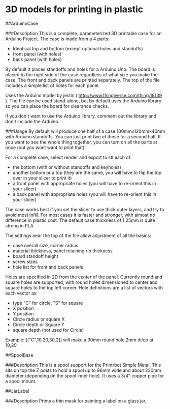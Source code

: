 3D models for printing in plastic
=======

##ArduinoCase

###Description
This is a complete, parameterized 3D printable case for an Arduino Project. 
The case is made from a 4 parts:

* Identical top and bottom (except optional holes and standoffs)
* front panel (with holes)
* back panel (with holes)

By default it places standoffs and holes for a Arduino Uno. The board is placed to the right side of the case regardless of what size you make the case. The front and back panels are printed separately. The top of the file includes a simple list of holes for each panel. 

Uses the Arduino model by jestin ( http://www.thingiverse.com/thing:18139 ).
The file can be used stand-alone, but by default uses the Arduino library so you can place the board for clearance checks.

If you don't want to use the Arduino library, comment out the library and don't include the Arduino.

###Usage
By default will produce one half of a case 100mmx120mmx40mm with Arduino standoffs. You can just print two of these for a second half. If you want to see the whole thing together, you can turn on all the parts at once (but you wont want to print that).

For a complete case, select render and export to stl each of:

* the bottom (with or without standoffs and keyholes)
* another bottom or a top (they are the same, you will have to flip the top over in your slicer to print it)
* a front panel with appropriate holes (you will have to re-orient this in your slicer)
* a back panel with appropriate holes (you will have to re-orient this in your slicer)

The case works best if you set the slicer to use thick outer layers, and try to avoid most infill. For most cases it is faster and stronger, with almost no difference in plastic cost.
The default case thickness of 1.25mm is quite strong in PLA.

The settings near the top of the file allow adjustment of all the basics:

* case overall size, corner radius
* material thickness, panel retaining rib thickness
* board standoff height
* screw sizes
* hole list for front and back panels

Holes are specified in 2D from the center of the panel. Currently round and square holes are supported, with round holes dimensioned to center and square holes to the top left corner.
Hole definitions are a list of vectors with each vector as:

* type "C" for circle, "S" for square
* X position
* Y position
* Circle radius or square X
* Circle depth or Square Y
* square depth (not used for Circle)

Example: [["C",10,20,30,2]] will make a 30mm round hole 2mm deep at 10,20

##SpoolBase 

###Description
This is a spool support for the Printrbot Simple Metal. This sits on top the Z posts to hold a spool up to 96mm wide and about 230mm diameter (depending on the spool inner hole). It uses a 3/4" copper pipe for a spool mount.

##JarLabel 

###Description
Prints a thin mask for painting a label on a glass jar.


